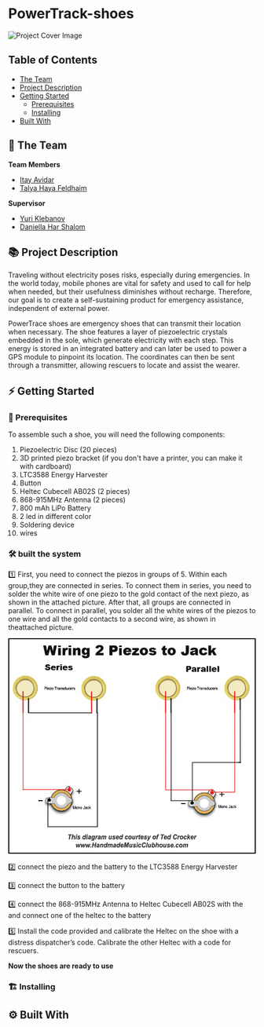 # PowerTrack-shoes

![Project Cover Image](/media/coverImage.png)

## Table of Contents
- [The Team](#the-team)
- [Project Description](#project-description)
- [Getting Started](#getting-started)
    - [Prerequisites](#prerequisites)
    - [Installing](#installing)
- [Built With](#built-with)
  
## 👥 The Team 
**Team Members**
- [Itay Avidar](name@emial.com)
- [Talya Haya Feldhaim](talia403@emial.com)

**Supervisor**
- [Yuri Klebanov](http://www.yurikleb.com/)
- [Daniella Har Shalom](//)

## 📚 Project Description

Traveling without electricity poses risks, especially during emergencies. In the world today,
mobile phones are vital for safety and used to call for help when needed, but their usefulness
diminishes without recharge. Therefore, our goal is to create a self-sustaining product for
emergency assistance, independent of external power.

PowerTrace shoes are emergency shoes that can transmit their location when necessary. The
shoe features a layer of piezoelectric crystals embedded in the sole, which generate electricity
with each step. This energy is stored in an integrated battery and can later be used to power
a GPS module to pinpoint its location. The coordinates can then be sent through a transmitter,
allowing rescuers to locate and assist the wearer.


## ⚡ Getting Started


### 🧱 Prerequisites
To assemble such a shoe, you will need the following components:

1. Piezoelectric Disc (20 pieces)
2. 3D printed piezo bracket (if you don't have a printer, you can make it with cardboard)
3. LTC3588 Energy Harvester
4. Button
5. Heltec Cubecell AB02S (2 pieces)
6. 868-915MHz Antenna (2 pieces)
7. 800 mAh LiPo Battery
8. 2 led in different color
9. Soldering device
10. wires
    
### 🛠️ built the system

1️⃣ First, you need to connect the piezos in groups of 5. Within each group,they are connected in series.
   To connect them in series, you need to solder the white wire of one piezo to the gold contact of the next piezo, as shown in the attached picture.
   After that, all groups are connected in parallel. To connect in parallel, you solder all the white wires of the piezos to one wire and all the gold contacts to a second wire, as shown in theattached picture.

![piezo connect image](/media/connectPiezo.jpg)

2️⃣ connect the piezo and the battery to the  LTC3588 Energy Harvester 

3️⃣ connect the button to the battery 

4️⃣ connect the 868-915MHz Antenna to Heltec Cubecell AB02S with the and connect one of the heltec to the battery

5️⃣ Install the code provided and calibrate the Heltec on the shoe with a distress dispatcher’s code. Calibrate the other Heltec with a code for rescuers.

**Now the shoes are ready to use**

### 🏗️ Installing


## ⚙️ Built With
